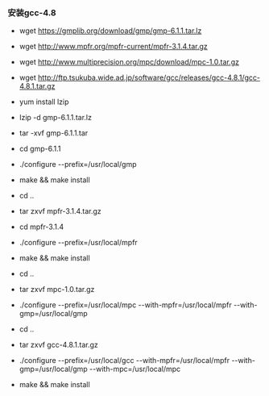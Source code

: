 
### 安装gcc-4.8
 * wget https://gmplib.org/download/gmp/gmp-6.1.1.tar.lz
 * wget http://www.mpfr.org/mpfr-current/mpfr-3.1.4.tar.gz
 * wget http://www.multiprecision.org/mpc/download/mpc-1.0.tar.gz
 * wget http://ftp.tsukuba.wide.ad.jp/software/gcc/releases/gcc-4.8.1/gcc-4.8.1.tar.gz
 
 * yum install lzip
 * lzip -d gmp-6.1.1.tar.lz
 * tar -xvf gmp-6.1.1.tar
 * cd gmp-6.1.1
 * ./configure --prefix=/usr/local/gmp
 * make && make install

* cd ..
* tar zxvf mpfr-3.1.4.tar.gz
* cd mpfr-3.1.4
* ./configure --prefix=/usr/local/mpfr
* make && make install

* cd ..
* tar zxvf mpc-1.0.tar.gz 
* ./configure --prefix=/usr/local/mpc --with-mpfr=/usr/local/mpfr --with-gmp=/usr/local/gmp
 
* cd ..
* tar zxvf gcc-4.8.1.tar.gz
* ./configure --prefix=/usr/local/gcc --with-mpfr=/usr/local/mpfr --with-gmp=/usr/local/gmp --with-mpc=/usr/local/mpc
* make && make install
